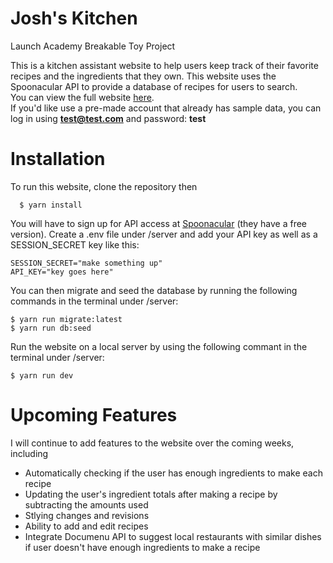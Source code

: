 # Josh's Kitchen
Launch Academy Breakable Toy Project

This is a kitchen assistant website to help users keep track of their favorite recipes and the ingredients that they own.  This website uses the Spoonacular API to provide a database of recipes for users to search.  
You can view the full website [here](https://joshs-kitchen.herokuapp.com/).  
If you'd like use a pre-made account that already has sample data, you can log in using **test@test.com** and password: **test** 

# Installation
To run this website, clone the repository then 
```
  $ yarn install
```
You will have to sign up for API access at [Spoonacular](https://spoonacular.com/food-api) (they have a free version). 
Create a .env file under /server and add your API key as well as a SESSION_SECRET key like this:
```
SESSION_SECRET="make something up"
API_KEY="key goes here"
```
You can then migrate and seed the database by running the following commands in the terminal under /server:
```
$ yarn run migrate:latest
$ yarn run db:seed
```
Run the website on a local server by using the following commant in the terminal under /server:
```
$ yarn run dev
```
# Upcoming Features
I will continue to add features to the website over the coming weeks, including
- Automatically checking if the user has enough ingredients to make each recipe
- Updating the user's ingredient totals after making a recipe by subtracting the amounts used
- Stlying changes and revisions
- Ability to add and edit recipes
- Integrate Documenu API to suggest local restaurants with similar dishes if user doesn't have enough ingredients to make a recipe
